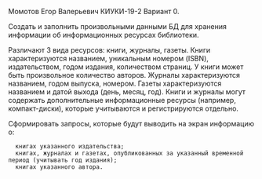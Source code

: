 
Момотов Егор Валерьевич КИУКИ-19-2 Вариант 0. 

Создать и заполнить произвольными данными БД для хранения информации об информационных ресурсах библиотеки.

Различают 3 вида ресурсов: книги, журналы, газеты. 
Книги характеризуются названием, уникальным номером (ISBN), издательством, годом издания, количеством страниц. 
У книги может быть произвольное количество авторов. Журналы характеризуются названием, годом выпуска, номером. 
Газеты характеризуются названием и датой выхода (день, месяц, год).
Книги и журналы могут содержать дополнительные информационные ресурсы (например, компакт-диски), которые учитываются и регистрируются отдельно.

Сформировать запросы, которые будут выводить на экран информацию о:
  
      книгах указанного издательства;
      книгах, журналах и газетах, опубликованных за указанный временной период (учитывать год издания);
      книгах указанного автора.

